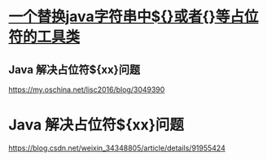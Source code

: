 # [一个替换java字符串中${}或者{}等占位符的工具类](https://www.cnblogs.com/xuerong/p/9120490.html)

## Java 解决占位符${xx}问题

https://my.oschina.net/lisc2016/blog/3049390



# Java 解决占位符${xx}问题

https://blog.csdn.net/weixin_34348805/article/details/91955424